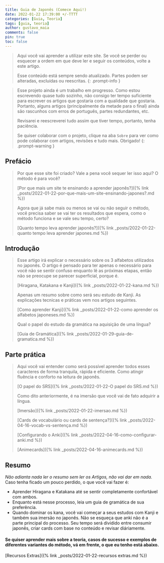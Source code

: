 ```yaml
---
title: Guia de Japonês (Comece Aqui!)
date: 2022-01-22 17:39:00 +/-TTTT
categories: [Guia, Teoria]
tags: [guia, teoria]
author: gustavo_maia
comments: false
pin: true
toc: false
---
```


> Aqui você vai aprender a utilizar este site. Se você se perder ou esquecer a ordem em que deve ler e seguir os conteúdos, volte a este artigo.
>
> Esse conteúdo está sempre sendo atualizado. Partes podem ser alteradas, excluídas ou reescritas.
{: .prompt-info }

> Esse projeto ainda é um trabalho em progresso. Como estou escrevendo quase tudo sozinho, não consigo ter tempo suficiente para escrever os artigos que gostaria com a qualidade que gostaria. Portanto, alguns artigos (principalmente da metade para o final) ainda são rascunhos com erros de português, partes redundantes, etc.
>
> Revisarei e reescreverei tudo assim que tiver tempo, portanto, tenha paciência.
>
> Se quiser colaborar com o projeto, clique na aba `Sobre` para ver como pode colaborar com artigos, revisões e tudo mais. Obrigado!
{: .prompt-warning }

## Prefácio

>Por que esse site foi criado? Vale a pena você sequer ler isso aqui? O método é para você?
>
> [Por que mais um site te ensinando a aprender japonês?]({% link _posts/2022-01-22-por-que-mais-um-site-ensinando-japones?.md %})
>
>Agora que já sabe mais ou menos se vai ou não seguir o método, você precisa saber se vai ter os resultados que espera, como o método funciona e se vale seu tempo, certo?
>
>[Quanto tempo leva aprender japonês?]({% link _posts/2022-01-22-quanto tempo leva aprender japones.md %})

## Introdução

> Esse artigo irá explicar o necessário sobre os 3 alfabetos utilizados no japonês. O artigo é pensado para ter apenas o necessário para você não se sentir confuso enquanto lê as próximas etapas, então não se preocupe se parecer superficial, porque é.
>
> [Hiragana, Katakana e Kanji]({% link _posts/2022-01-22-kana.md %})
>
>
> Apenas um resumo sobre como será seu estudo de Kanji. As explicações tecnicas e práticas vem nos artigos seguintes.
>
> [Como aprender Kanji]({% link _posts/2022-01-22-como aprender os alfabetos japoneses.md %})
>
> Qual o papel do estudo da gramática na aquisição de uma língua?
>
> [Guia de Gramática]({% link _posts/2022-01-29-guia-de-gramatica.md %})

## Parte prática

> Aqui você vai entender como será possível aprender todos esses caracteres de forma tranquila, rápida e eficiente. Como atingir fluência e conforto na leitura de japonês.
>
> [O papel do SRS]({% link _posts/2022-01-22-O papel do SRS.md %})
>
> Como dito anteriormente, é na imersão que você vai de fato adquirir a língua.
>
> [Imersão]({% link _posts/2022-01-22-imersao.md %})
>
> [Cards de vocabulário ou cards de sentença?]({% link _posts/2022-04-16-vocab-vs-sentença.md %})
>
> [Configurando o Anki]({% link _posts/2022-04-16-como-configurar-anki.md %})
>
> [Animecards]({% link _posts/2022-04-16-animecards.md %})

## Resumo
*Não adianta nada ler o resumo sem ler os Artigos, não vai dar em nada.*
Caso tenha ficado um pouco perdido, o que você vai fazer é:
* Aprender Hiragana e Katakana até se sentir completamente confortável com ambos.
* Enquanto está nesse processo, leia um guia de gramática de sua preferência.
* Quando dominar os kana, você vai começar a seus estudos com Kanji e também sua imersão no japonês. Não se esqueça que anki não é a parte principal do processo. Seu tempo será dividido entre consumir japonês, criar cards com base no conteúdo e revisar diáriamente.

#### Se quiser aprender mais sobre a teoria, casos de sucesso e exemplos de diferentes variantes do método, vá em frente, o que eu tenho está abaixo.

[Recursos Extras]({% link _posts/2022-01-22-recursos extras.md %})